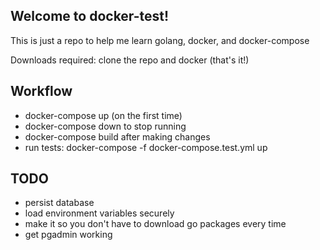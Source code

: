 ## Welcome to docker-test!
This is just a repo to help me learn golang, docker, and docker-compose

Downloads required: clone the repo and docker (that's it!)

## Workflow
- docker-compose up (on the first time)
- docker-compose down to stop running
- docker-compose build after making changes
- run tests: docker-compose -f docker-compose.test.yml up

## TODO 
- persist database
- load environment variables securely
- make it so you don't have to download go packages every time
- get pgadmin working

